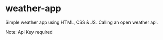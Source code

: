 # weather-app
Simple weather app using HTML, CSS &amp; JS. Calling an open weather api.

Note: Api Key required
